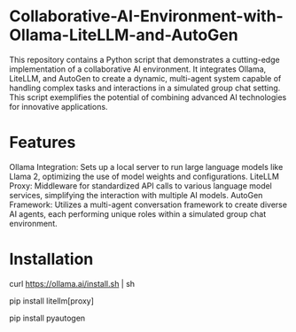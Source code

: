 # Collaborative-AI-Environment-with-Ollama-LiteLLM-and-AutoGen
This repository contains a Python script that demonstrates a cutting-edge implementation of a collaborative AI environment. It integrates Ollama, LiteLLM, and AutoGen to create a dynamic, multi-agent system capable of handling complex tasks and interactions in a simulated group chat setting. This script exemplifies the potential of combining advanced AI technologies for innovative applications. 
# Features
Ollama Integration: Sets up a local server to run large language models like Llama 2, optimizing the use of model weights and configurations.
LiteLLM Proxy: Middleware for standardized API calls to various language model services, simplifying the interaction with multiple AI models.
AutoGen Framework: Utilizes a multi-agent conversation framework to create diverse AI agents, each performing unique roles within a simulated group chat environment.
# Installation
curl https://ollama.ai/install.sh | sh

pip install litellm[proxy]

pip install pyautogen

